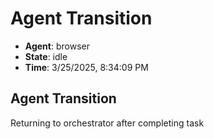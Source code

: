 # Agent Transition

- **Agent**: browser
- **State**: idle
- **Time**: 3/25/2025, 8:34:09 PM

## Agent Transition

Returning to orchestrator after completing task

